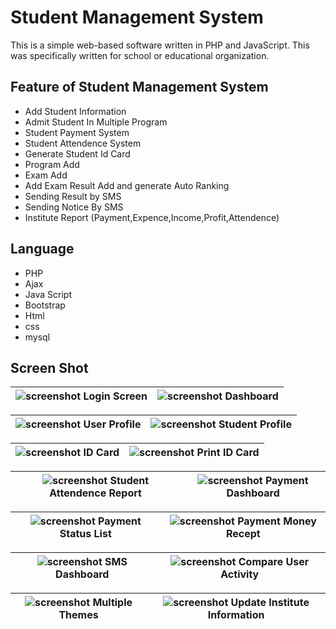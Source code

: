 # Student Management System

This is a simple web-based software written in PHP and JavaScript. This was specifically written for school or educational organization. 

Feature of Student Management System
-----------------------------
- Add Student Information
- Admit Student In Multiple Program
- Student Payment System
- Student Attendence System
- Generate Student Id Card
- Program Add
- Exam Add
- Add Exam Result Add and generate Auto Ranking
- Sending Result by SMS
- Sending Notice By SMS
- Institute Report (Payment,Expence,Income,Profit,Attendence)

Language
-----------------------
- PHP
- Ajax
- Java Script
- Bootstrap
- Html
- css
- mysql

Screen Shot
-----------------------
![screenshot](https://raw.githubusercontent.com/amirhamza05/Student-Management-System/master/screen_shot/login_screen.png) Login Screen | ![screenshot](https://raw.githubusercontent.com/amirhamza05/Student-Management-System/master/screen_shot/dashboard.PNG) Dashboard |
|-|-|

![screenshot](https://raw.githubusercontent.com/amirhamza05/Student-Management-System/master/screen_shot/user_profile.PNG) User Profile | ![screenshot](https://raw.githubusercontent.com/amirhamza05/Student-Management-System/master/screen_shot/student_profile.PNG) Student Profile |
|-|-|

![screenshot](https://raw.githubusercontent.com/amirhamza05/Student-Management-System/master/screen_shot/id_card.PNG) ID Card | ![screenshot](https://raw.githubusercontent.com/amirhamza05/Student-Management-System/master/screen_shot/print_id_card.PNG) Print ID Card | 
|-|-|

![screenshot](https://raw.githubusercontent.com/amirhamza05/Student-Management-System/master/screen_shot/monthly_attendence_report.PNG) Student Attendence Report | ![screenshot](https://raw.githubusercontent.com/amirhamza05/Student-Management-System/master/screen_shot/payment_dashboard.PNG) Payment Dashboard |
|-|-|

![screenshot](https://raw.githubusercontent.com/amirhamza05/Student-Management-System/master/screen_shot/payment_status_list.PNG) Payment Status List | ![screenshot](https://raw.githubusercontent.com/amirhamza05/Student-Management-System/master/screen_shot/payment_money_recept.PNG) Payment Money Recept |
|-|-|

![screenshot](https://raw.githubusercontent.com/amirhamza05/Student-Management-System/master/screen_shot/sms_dashboard.PNG) SMS Dashboard | ![screenshot](https://raw.githubusercontent.com/amirhamza05/Student-Management-System/master/screen_shot/compare_user_activity_data.PNG) Compare User Activity |
|-|-|

![screenshot](https://raw.githubusercontent.com/amirhamza05/Student-Management-System/master/screen_shot/theme_change.png) Multiple Themes | ![screenshot](https://raw.githubusercontent.com/amirhamza05/Student-Management-System/master/screen_shot/update_setting.PNG) Update Institute Information |
|-|-|



